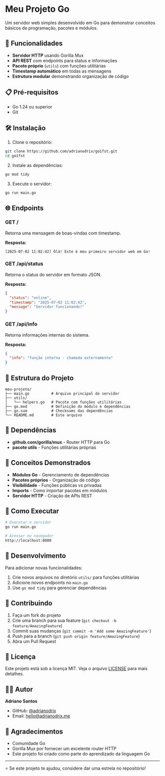 # Meu Projeto Go

Um servidor web simples desenvolvido em Go para demonstrar conceitos básicos de programação, pacotes e módulos.

## 🚀 Funcionalidades

- **Servidor HTTP** usando Gorilla Mux
- **API REST** com endpoints para status e informações
- **Pacote próprio** (`utils`) com funções utilitárias
- **Timestamp automático** em todas as mensagens
- **Estrutura modular** demonstrando organização de código

## 📋 Pré-requisitos

- Go 1.24 ou superior
- Git

## 🛠️ Instalação

1. Clone o repositório:
```bash
git clone https://github.com/adrianodrix/go1fst.git
cd go1fst
```

2. Instale as dependências:
```bash
go mod tidy
```

3. Execute o servidor:
```bash
go run main.go
```

## 🌐 Endpoints

### GET /
Retorna uma mensagem de boas-vindas com timestamp.

**Resposta:**
```
[2025-07-02 11:02:42] Olá! Este é meu primeiro servidor web em Go!
```

### GET /api/status
Retorna o status do servidor em formato JSON.

**Resposta:**
```json
{
  "status": "online",
  "timestamp": "2025-07-02 11:02:42",
  "message": "Servidor funcionando!"
}
```

### GET /api/info
Retorna informações internas do sistema.

**Resposta:**
```json
{
  "info": "função interna - chamada externamente"
}
```

## 📁 Estrutura do Projeto

```
meu-projeto/
├── main.go          # Arquivo principal do servidor
├── utils/
│   └── helpers.go   # Pacote com funções utilitárias
├── go.mod           # Definição do módulo e dependências
├── go.sum           # Checksums das dependências
└── README.md        # Este arquivo
```

## 🔧 Dependências

- **github.com/gorilla/mux** - Router HTTP para Go
- **pacote utils** - Funções utilitárias próprias

## 🎯 Conceitos Demonstrados

- **Módulos Go** - Gerenciamento de dependências
- **Pacotes próprios** - Organização de código
- **Visibilidade** - Funções públicas vs privadas
- **Imports** - Como importar pacotes em módulos
- **Servidor HTTP** - Criação de APIs REST

## 🚀 Como Executar

```bash
# Executar o servidor
go run main.go

# Acessar no navegador
http://localhost:8080
```

## 📝 Desenvolvimento

Para adicionar novas funcionalidades:

1. Crie novos arquivos no diretório `utils/` para funções utilitárias
2. Adicione novos endpoints no `main.go`
3. Use `go mod tidy` para gerenciar dependências

## 🤝 Contribuindo

1. Faça um fork do projeto
2. Crie uma branch para sua feature (`git checkout -b feature/AmazingFeature`)
3. Commit suas mudanças (`git commit -m 'Add some AmazingFeature'`)
4. Push para a branch (`git push origin feature/AmazingFeature`)
5. Abra um Pull Request

## 📄 Licença

Este projeto está sob a licença MIT. Veja o arquivo [LICENSE](LICENSE) para mais detalhes.

## 👨‍💻 Autor

**Adriano Santos**
- GitHub: [@adrianodrix](https://github.com/adrianodrix)
- Email: [hello@adrianodrix.me](mailto:hello@adrianodrix.me)

## 🙏 Agradecimentos

- Comunidade Go
- Gorilla Mux por fornecer um excelente router HTTP
- Este projeto foi criado como parte do aprendizado da linguagem Go

---

⭐ Se este projeto te ajudou, considere dar uma estrela no repositório!